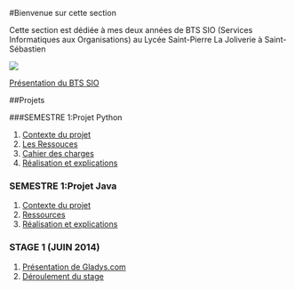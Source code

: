 #Bienvenue sur cette section

Cette section est dédiée à mes deux années de BTS SIO (Services Informatiques aux Organisations) au Lycée Saint-Pierre La Joliverie à Saint-Sébastien

![](http://www.la-joliverie.com/images/joliverie/logo-accueil.gif)

[Présentation du BTS SIO](http://baptistedixneuf.fr/site/pages/presentation-btssio-12)

##Projets

###SEMESTRE 1:Projet Python 

1. [Contexte du projet](http://baptistedixneuf.fr/site/pages/ppe1-contexte-du-projet-17)
2. [Les Ressouces](http://baptistedixneuf.fr/site/pages/ppe1-ressouces-21)
3. [Cahier des charges](http://baptistedixneuf.fr/site/pages/ppe1-projet-python-cahier-des-charges-16)
4. [Réalisation et explications](http://baptistedixneuf.fr/site/pages/ppe1-projet-python-realisation-explications-19)

### SEMESTRE 1:Projet Java

1. [Contexte du projet](http://baptistedixneuf.fr/site/pages/ppe2-projet-java-contexte-du-projet-23) 
2. [Ressources](http://baptistedixneuf.fr/site/pages/ppe2-projet-java-ressources-24)
3.  [Réalisation et explications](http://baptistedixneuf.fr/site/pages/ppe2-projet-java-realisation-explications-25)

### STAGE 1 (JUIN 2014)
1. [Présentation de Gladys.com](http://baptistedixneuf.fr/site/pages/stage1-bts-presentation-gladys-10) 
2. [Déroulement du stage](http://baptistedixneuf.fr/site/pages/stage1-deroulement-stage-20)

